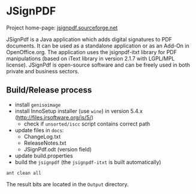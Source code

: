 # JSignPDF

Project home-page: [jsignpdf.sourceforge.net](http://jsignpdf.sourceforge.net)

JSignPdf is a Java application which adds digital signatures to PDF documents. 
It can be used as a standalone application or as an Add-On in OpenOffice.org. 
The application uses the jsignpdf-itxt library for PDF manipulations 
(based on iText library in version 2.1.7 with LGPL/MPL license). 
JSignPdf is open-source software and can be freely used in both private and business sectors.

## Build/Release process

* install `genisoimage`
* install InnoSetup installer (use `wine`) in version 5.4.x (http://files.jrsoftware.org/is/5/)
  * check if `unsorted/iscc` script contains correct path
* update files in `docs`:
  * ChangeLog.txt
  * ReleaseNotes.txt
  * JSignPdf.odt (version field)
* update build.properties
* build the `jsignpdf` (the `jsignpdf-itxt` is built automatically)
```
ant clean all
```

The result bits are located in the `Output` directory.
